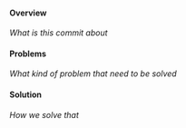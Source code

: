 #### Overview
*What is this commit about*

#### Problems
*What kind of problem that need to be solved*

#### Solution
*How we solve that*
